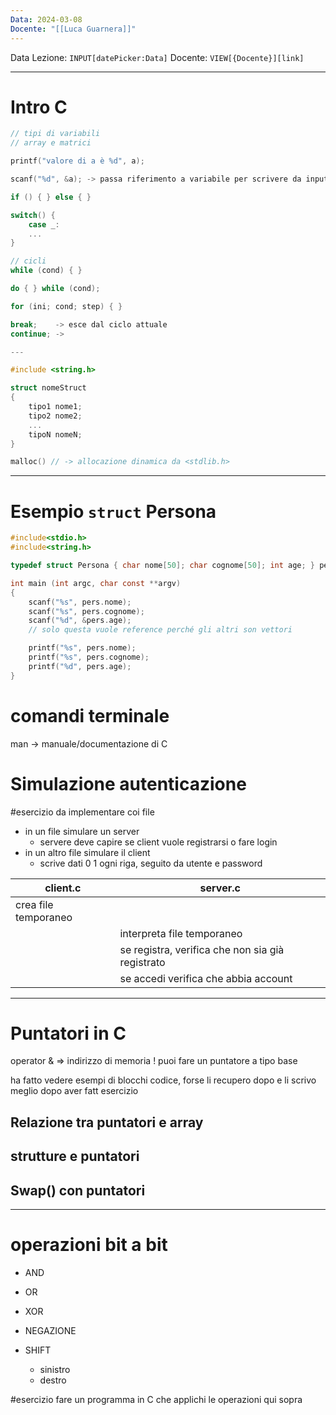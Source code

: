 ```yaml
---
Data: 2024-03-08
Docente: "[[Luca Guarnera]]"
---
```

Data Lezione: `INPUT[datePicker:Data]`
Docente: `VIEW[{Docente}][link]`

---

# Intro C

```C
// tipi di variabili
// array e matrici

printf("valore di a è %d", a);

scanf("%d", &a); -> passa riferimento a variabile per scrivere da input

if () { } else { }

switch() {
	case _:
	...
}

// cicli
while (cond) { }

do { } while (cond);

for (ini; cond; step) { }

break;    -> esce dal ciclo attuale
continue; -> 

---

#include <string.h>

struct nomeStruct 
{
	tipo1 nome1;
	tipo2 nome2;
	...
	tipoN nomeN;
}

malloc() // -> allocazione dinamica da <stdlib.h>
```

---

# Esempio `struct` Persona

```C
#include<stdio.h>
#include<string.h>

typedef struct Persona { char nome[50]; char cognome[50]; int age; } pers;

int main (int argc, char const **argv)
{
	scanf("%s", pers.nome);
	scanf("%s", pers.cognome);
	scanf("%d", &pers.age); 
	// solo questa vuole reference perché gli altri son vettori

	printf("%s", pers.nome);
	printf("%s", pers.cognome);
	printf("%d", pers.age);
}
```

# comandi terminale

man -> manuale/documentazione di C


# Simulazione autenticazione

#esercizio da implementare coi file

- in un file simulare un server
	- servere deve capire se client vuole registrarsi o fare login
- in un altro file simulare il client
	- scrive dati 0 1 ogni riga, seguito da utente e password


| client.c             | server.c                                         |
| -------------------- | ------------------------------------------------ |
| crea file temporaneo |                                                  |
|                      | interpreta file temporaneo                       |
|                      | se registra, verifica che non sia già registrato |
|                      | se accedi verifica che abbia account             |
 
 ---

# Puntatori in C

operator & => indirizzo di memoria
! puoi fare un puntatore a tipo base

ha fatto vedere esempi di blocchi codice, forse li recupero dopo e li scrivo meglio dopo aver fatt esercizio

## Relazione tra puntatori e array

## strutture e puntatori

## Swap() con puntatori

---

# operazioni bit a bit

- AND
- OR
- XOR
- NEGAZIONE

- SHIFT
	- sinistro
	- destro

#esercizio fare un programma in C che applichi le operazioni qui sopra


